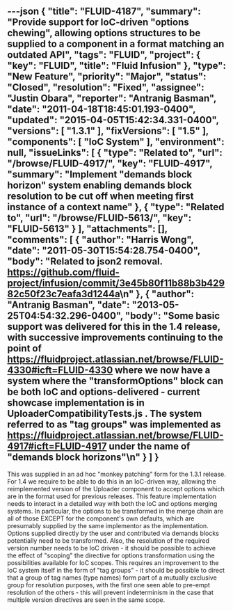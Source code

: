 ---json
{
  "title": "FLUID-4187",
  "summary": "Provide support for IoC-driven \"options chewing\", allowing options structures to be supplied to a component in a format matching an outdated API",
  "tags": "FLUID",
  "project": {
    "key": "FLUID",
    "title": "Fluid Infusion"
  },
  "type": "New Feature",
  "priority": "Major",
  "status": "Closed",
  "resolution": "Fixed",
  "assignee": "Justin Obara",
  "reporter": "Antranig Basman",
  "date": "2011-04-18T18:45:01.193-0400",
  "updated": "2015-04-05T15:42:34.331-0400",
  "versions": [
    "1.3.1"
  ],
  "fixVersions": [
    "1.5"
  ],
  "components": [
    "IoC System"
  ],
  "environment": null,
  "issueLinks": [
    {
      "type": "Related to",
      "url": "/browse/FLUID-4917/",
      "key": "FLUID-4917",
      "summary": "Implement \"demands block horizon\" system enabling demands block resolution to be cut off when meeting first instance of a context name"
    },
    {
      "type": "Related to",
      "url": "/browse/FLUID-5613/",
      "key": "FLUID-5613"
    }
  ],
  "attachments": [],
  "comments": [
    {
      "author": "Harris Wong",
      "date": "2011-05-30T15:54:28.754-0400",
      "body": "Related to json2 removal. <https://github.com/fluid-project/infusion/commit/3e45b80f11b88b3b42982c50f23c7eafa3d1244a>\n"
    },
    {
      "author": "Antranig Basman",
      "date": "2013-05-25T04:54:32.296-0400",
      "body": "Some basic support was delivered for this in the 1.4 release, with successive improvements continuing to the point of <https://fluidproject.atlassian.net/browse/FLUID-4330#icft=FLUID-4330> where we now have a system where the \"transformOptions\" block can be both IoC and options-delivered - current showcase implementation is in UploaderCompatibilityTests.js . The system referred to as \"tag groups\" was implemented as <https://fluidproject.atlassian.net/browse/FLUID-4917#icft=FLUID-4917> under the name of \"demands block horizons\"\n"
    }
  ]
}
---
This was supplied in an ad hoc "monkey patching" form for the 1.3.1 release. For 1.4 we require to be able to do this in an IoC-driven way, allowing the reimplemented version of the Uploader component to accept options which are in the format used for previous releases. This feature implementation needs to interact in a detailed way with both the IoC and options merging systems. In particular, the options to be transformed in the merge chain are all of those EXCEPT for the component's own defaults, which are presumably supplied by the same implementor as the implementation. Options supplied directly by the user and contributed via demands blocks potentially need to be transformed. Also, the resolution of the required version number needs to be IoC driven - it should be possible to achieve the effect of "scoping" the directive for options transformation using the possibilities available for IoC scopes. This requires an improvement to the IoC system itself in the form of "tag groups" - it should be possible to direct that a group of tag names (type names) form part of a mutually exclusive group for resolution purposes, with the first one seen able to pre-empt resolution of the others - this will prevent indeterminism in the case that multiple version directives are seen in the same scope.&#x20;

        